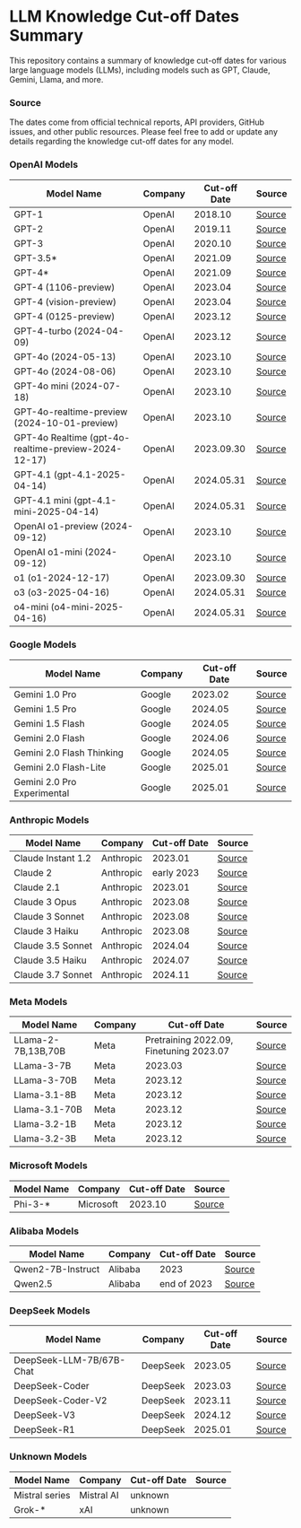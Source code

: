 # LLM Knowledge Cut-off Dates Summary
This repository contains a summary of knowledge cut-off dates for various large language models (LLMs), including models such as GPT, Claude, Gemini, Llama, and more. 

### Source
The dates come from official technical reports, API providers, GitHub issues, and other public resources. Please feel free to add or update any details regarding the knowledge cut-off dates for any model.

### OpenAI Models

| Model Name | Company | Cut-off Date | Source |
| --- | --- | --- | --- |
| GPT-1 | OpenAI | 2018.10 | [Source](https://computercity.com/artificial-intelligence/knowledge-cutoff-dates-llms) |
| GPT-2 | OpenAI | 2019.11 | [Source](https://computercity.com/artificial-intelligence/knowledge-cutoff-dates-llms) |
| GPT-3 | OpenAI | 2020.10 | [Source](https://computercity.com/artificial-intelligence/knowledge-cutoff-dates-llms) |
| GPT-3.5* | OpenAI | 2021.09 | [Source](https://learn.microsoft.com/en-us/azure/ai-services/openai/concepts/models?tabs=python-secure%2Cglobal-standard%2Cstandard-chat-completions#gpt-35-turbo-model-availability) |
| GPT-4* | OpenAI | 2021.09 | [Source](https://learn.microsoft.com/en-us/azure/ai-services/openai/concepts/models?tabs=python-secure%2Cglobal-standard%2Cstandard-chat-completions#gpt-35-turbo-model-availability) |
| GPT-4 (1106-preview) | OpenAI | 2023.04 | [Source](https://learn.microsoft.com/en-us/azure/ai-services/openai/concepts/models?tabs=python-secure%2Cglobal-standard%2Cstandard-chat-completions#gpt-35-turbo-model-availability) |
| GPT-4 (vision-preview) | OpenAI | 2023.04 | [Source](https://learn.microsoft.com/en-us/azure/ai-services/openai/concepts/models?tabs=python-secure%2Cglobal-standard%2Cstandard-chat-completions#gpt-35-turbo-model-availability) |
| GPT-4 (0125-preview) | OpenAI | 2023.12 | [Source](https://learn.microsoft.com/en-us/azure/ai-services/openai/concepts/models?tabs=python-secure%2Cglobal-standard%2Cstandard-chat-completions#gpt-35-turbo-model-availability) |
| GPT-4-turbo (2024-04-09) | OpenAI | 2023.12 | [Source](https://learn.microsoft.com/en-us/azure/ai-services/openai/concepts/models?tabs=python-secure%2Cglobal-standard%2Cstandard-chat-completions#gpt-35-turbo-model-availability) |
| GPT-4o (2024-05-13) | OpenAI | 2023.10 | [Source](https://learn.microsoft.com/en-us/azure/ai-services/openai/concepts/models?tabs=python-secure%2Cglobal-standard%2Cstandard-chat-completions#gpt-35-turbo-model-availability) |
| GPT-4o (2024-08-06) | OpenAI | 2023.10 | [Source](https://learn.microsoft.com/en-us/azure/ai-services/openai/concepts/models?tabs=python-secure%2Cglobal-standard%2Cstandard-chat-completions#gpt-35-turbo-model-availability) |
| GPT-4o mini (2024-07-18) | OpenAI | 2023.10 | [Source](https://learn.microsoft.com/en-us/azure/ai-services/openai/concepts/models?tabs=python-secure%2Cglobal-standard%2Cstandard-chat-completions#gpt-35-turbo-model-availability) |
| GPT-4o-realtime-preview (2024-10-01-preview) | OpenAI | 2023.10 | [Source](https://learn.microsoft.com/en-us/azure/ai-services/openai/concepts/models?tabs=python-secure%2Cglobal-standard%2Cstandard-chat-completions#gpt-35-turbo-model-availability) |
| GPT-4o Realtime (gpt-4o-realtime-preview-2024-12-17) | OpenAI | 2023.09.30 | [Source](https://platform.openai.com/docs/models/gpt-4o-realtime-preview) |
| GPT-4.1 (gpt-4.1-2025-04-14) | OpenAI | 2024.05.31 | [Source](https://platform.openai.com/docs/models/gpt-4.1) |
| GPT-4.1 mini (gpt-4.1-mini-2025-04-14) | OpenAI | 2024.05.31 | [Source](https://platform.openai.com/docs/models/gpt-4.1-mini) |
| OpenAI o1-preview (2024-09-12) | OpenAI | 2023.10 | [Source](https://learn.microsoft.com/en-us/azure/ai-services/openai/concepts/models?tabs=python-secure%2Cglobal-standard%2Cstandard-chat-completions#gpt-35-turbo-model-availability) |
| OpenAI o1-mini (2024-09-12) | OpenAI | 2023.10 | [Source](https://learn.microsoft.com/en-us/azure/ai-services/openai/concepts/models?tabs=python-secure%2Cglobal-standard%2Cstandard-chat-completions#gpt-35-turbo-model-availability) |
| o1 (o1-2024-12-17) | OpenAI | 2023.09.30 | [Source](https://platform.openai.com/docs/models/o1) |
| o3 (o3-2025-04-16) | OpenAI | 2024.05.31 | [Source](https://platform.openai.com/docs/models/o3) |
| o4-mini (o4-mini-2025-04-16) | OpenAI | 2024.05.31 | [Source](https://platform.openai.com/docs/models/o4-mini) |



### Google Models
| Model Name | Company | Cut-off Date | Source |
| --- | --- | --- | --- |
| Gemini 1.0 Pro | Google | 2023.02 | [Source](https://cloud.google.com/vertex-ai/generative-ai/docs/learn/models) |
| Gemini 1.5 Pro | Google | 2024.05 | [Source](https://cloud.google.com/vertex-ai/generative-ai/docs/learn/models) |
| Gemini 1.5 Flash | Google | 2024.05 | [Source](https://cloud.google.com/vertex-ai/generative-ai/docs/learn/models) |
| Gemini 2.0 Flash | Google | 2024.06 | [Source](https://cloud.google.com/vertex-ai/generative-ai/docs/learn/models) |
| Gemini 2.0 Flash Thinking | Google | 2024.05 | [Source](https://cloud.google.com/vertex-ai/generative-ai/docs/learn/models) |
| Gemini 2.0 Flash-Lite | Google | 2025.01 | [Source](https://cloud.google.com/vertex-ai/generative-ai/docs/learn/models) | 
| Gemini 2.0 Pro Experimental | Google | 2025.01 | [Source](https://cloud.google.com/vertex-ai/generative-ai/docs/learn/models) |

### Anthropic Models
| Model Name | Company | Cut-off Date | Source |
| --- | --- | --- | --- |
| Claude Instant 1.2 | Anthropic | 2023.01 | [Source](https://docsbot.ai/models/claude-instant-1-2) |
| Claude 2 | Anthropic | early 2023 | [Source](https://docsbot.ai/models/claude-2) |
| Claude 2.1 | Anthropic | 2023.01 | [Source](https://docsbot.ai/models/claude-2-1) |
| Claude 3 Opus | Anthropic | 2023.08 | [Source](https://docs.anthropic.com/en/docs/about-claude/models) |
| Claude 3 Sonnet | Anthropic | 2023.08 | [Source](https://docs.anthropic.com/en/docs/about-claude/models) |
| Claude 3 Haiku | Anthropic | 2023.08 | [Source](https://docs.anthropic.com/en/docs/about-claude/models) |
| Claude 3.5 Sonnet | Anthropic | 2024.04 | [Source](https://docs.anthropic.com/en/docs/about-claude/models) |
| Claude 3.5 Haiku | Anthropic | 2024.07 | [Source](https://docs.anthropic.com/en/docs/about-claude/models) |
| Claude 3.7 Sonnet | Anthropic | 2024.11 | [Source](https://docs.anthropic.com/en/docs/about-claude/models) |

### Meta Models
| Model Name | Company | Cut-off Date | Source |
| --- | --- | --- | --- |
| LLama-2-7B,13B,70B | Meta | Pretraining 2022.09, Finetuning  2023.07 | [Source](https://llama-2.ai/llama-2-model-details/) |
| LLama-3-7B | Meta | 2023.03 | [Source](https://github.com/meta-llama/llama3/blob/main/MODEL_CARD.md) |
| LLama-3-70B | Meta | 2023.12 | [Source](https://github.com/meta-llama/llama3/blob/main/MODEL_CARD.md) |
| Llama-3.1-8B | Meta | 2023.12 | [Source](https://huggingface.co/meta-llama/Llama-3.1-8B) |
| Llama-3.1-70B | Meta | 2023.12 | [Source](https://huggingface.co/meta-llama/Llama-3.1-70B) |
| Llama-3.2-1B | Meta | 2023.12 | [Source](https://huggingface.co/meta-llama/Llama-3.2-3B) |
| Llama-3.2-3B | Meta | 2023.12 | [Source](https://huggingface.co/meta-llama/Llama-3.2-3B) |

### Microsoft Models
| Model Name | Company | Cut-off Date | Source |
| --- | --- | --- | --- |
| Phi-3-* | Microsoft | 2023.10 | [Source](https://console.cloud.google.com/vertex-ai/publishers/microsoft/model-garden/phi3?pli=1) |

### Alibaba Models
| Model Name | Company | Cut-off Date | Source |
| --- | --- | --- | --- |
| Qwen2-7B-Instruct | Alibaba | 2023 | [Source](https://docs.rubra.ai/models/Qwen/) |
| Qwen2.5 | Alibaba | end of 2023 | [Source](https://github.com/QwenLM/Qwen2.5/issues/525) |

### DeepSeek Models
| Model Name | Company | Cut-off Date | Source |
| --- | --- | --- | --- |
| DeepSeek-LLM-7B/67B-Chat | DeepSeek | 2023.05 | [Source](https://arxiv.org/pdf/2401.02954v1) |
| DeepSeek-Coder | DeepSeek | 2023.03 | [Source](https://github.com/deepseek-ai/DeepSeek-Coder/issues/89) |
| DeepSeek-Coder-V2         | DeepSeek  | 2023.11       | [Source](https://github.com/deepseek-ai/DeepSeek-Coder-V2/issues/1)                                                       |
| DeepSeek-V3 | DeepSeek | 2024.12 | [Source](https://explodingtopics.com/blog/list-of-llms)
| DeepSeek-R1 | DeepSeek | 2025.01 | [Source](https://explodingtopics.com/blog/list-of-llms)


### Unknown Models
| Model Name | Company | Cut-off Date | Source |
| --- | --- | --- | --- |
| Mistral series            | Mistral AI| unknown       |                                                                                                                           |
| Grok-*                    | xAI       | unknown       |   
